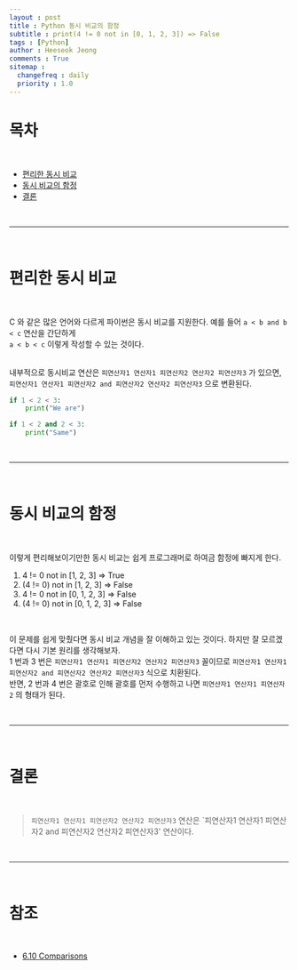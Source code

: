 ```yaml
---
layout : post
title : Python 동시 비교의 함정
subtitle : print(4 != 0 not in [0, 1, 2, 3]) => False
tags : [Python]
author : Heeseok Jeong
comments : True
sitemap :
  changefreq : daily
  priority : 1.0
---
```


# 목차

<br>

- [편리한 동시 비교](#편리한-동시-비교)
- [동시 비교의 함정](#동시-비교의-함정)
- [결론](#결론)

<br>
<hr>
<br>

# 편리한 동시 비교

<br>

C 와 같은 많은 언어와 다르게 파이썬은 동시 비교를 지원한다. 예를 들어 `a < b and b < c` 연산을 간단하게  
`a < b < c` 이렇게 작성할 수 있는 것이다.  
<br>   

내부적으로 동시비교 연산은 `피연산자1 연산자1 피연산자2 연산자2 피연산자3` 가 있으면,   
`피연산자1 연산자1 피연산자2 and 피연산자2 연산자2 피연산자3` 으로 변환된다. 
<br>

```python
if 1 < 2 < 3:
    print("We are")

if 1 < 2 and 2 < 3:
    print("Same")
```


<br>
<hr>
<br>

# 동시 비교의 함정

<br>

이렇게 편리해보이기만한 동시 비교는 쉽게 프로그래머로 하여금 함정에 빠지게 한다. 

1. 4 != 0 not in [1, 2, 3]
    => True
2. (4 != 0) not in [1, 2, 3]
    => False
3. 4 != 0 not in [0, 1, 2, 3]
    => False
4. (4 != 0) not in [0, 1, 2, 3]
    => False

<br>

이 문제를 쉽게 맞췄다면 동시 비교 개념을 잘 이해하고 있는 것이다. 하지만 잘 모르겠다면 다시 기본 원리를 생각해보자.  
1 번과 3 번은 `피연산자1 연산자1 피연산자2 연산자2 피연산자3` 꼴이므로 `피연산자1 연산자1 피연산자2 and 피연산자2 연산자2 피연산자3`
식으로 치환된다.  
반면, 2 번과 4 번은 괄호로 인해 괄호를 먼저 수행하고 나면 `피연산자1 연산자1 피연산자2` 의 형태가 된다. 

<br>
<hr>
<br>

# 결론

<br>

> `피연산자1 연산자1 피연산자2 연산자2 피연산자3` 연산은 `피연산자1 연산자1 피연산자2 and 피연산자2 연산자2 피연산자3'
연산이다.

<br>
<hr>
<br>

# 참조
<br>

- [6.10 Comparisons](https://docs.python.org/3/reference/expressions.html#comparisons)

<br>
